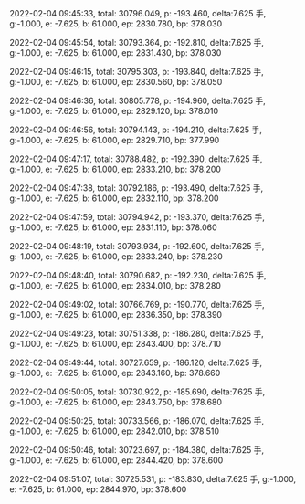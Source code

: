 2022-02-04 09:45:33, total: 30796.049, p: -193.460, delta:7.625 手, g:-1.000, e: -7.625, b: 61.000, ep: 2830.780, bp: 378.030

2022-02-04 09:45:54, total: 30793.364, p: -192.810, delta:7.625 手, g:-1.000, e: -7.625, b: 61.000, ep: 2831.430, bp: 378.030

2022-02-04 09:46:15, total: 30795.303, p: -193.840, delta:7.625 手, g:-1.000, e: -7.625, b: 61.000, ep: 2830.560, bp: 378.050

2022-02-04 09:46:36, total: 30805.778, p: -194.960, delta:7.625 手, g:-1.000, e: -7.625, b: 61.000, ep: 2829.120, bp: 378.010

2022-02-04 09:46:56, total: 30794.143, p: -194.210, delta:7.625 手, g:-1.000, e: -7.625, b: 61.000, ep: 2829.710, bp: 377.990

2022-02-04 09:47:17, total: 30788.482, p: -192.390, delta:7.625 手, g:-1.000, e: -7.625, b: 61.000, ep: 2833.210, bp: 378.200

2022-02-04 09:47:38, total: 30792.186, p: -193.490, delta:7.625 手, g:-1.000, e: -7.625, b: 61.000, ep: 2832.110, bp: 378.200

2022-02-04 09:47:59, total: 30794.942, p: -193.370, delta:7.625 手, g:-1.000, e: -7.625, b: 61.000, ep: 2831.110, bp: 378.060

2022-02-04 09:48:19, total: 30793.934, p: -192.600, delta:7.625 手, g:-1.000, e: -7.625, b: 61.000, ep: 2833.240, bp: 378.230

2022-02-04 09:48:40, total: 30790.682, p: -192.230, delta:7.625 手, g:-1.000, e: -7.625, b: 61.000, ep: 2834.010, bp: 378.280

2022-02-04 09:49:02, total: 30766.769, p: -190.770, delta:7.625 手, g:-1.000, e: -7.625, b: 61.000, ep: 2836.350, bp: 378.390

2022-02-04 09:49:23, total: 30751.338, p: -186.280, delta:7.625 手, g:-1.000, e: -7.625, b: 61.000, ep: 2843.400, bp: 378.710

2022-02-04 09:49:44, total: 30727.659, p: -186.120, delta:7.625 手, g:-1.000, e: -7.625, b: 61.000, ep: 2843.160, bp: 378.660

2022-02-04 09:50:05, total: 30730.922, p: -185.690, delta:7.625 手, g:-1.000, e: -7.625, b: 61.000, ep: 2843.750, bp: 378.680

2022-02-04 09:50:25, total: 30733.566, p: -186.070, delta:7.625 手, g:-1.000, e: -7.625, b: 61.000, ep: 2842.010, bp: 378.510

2022-02-04 09:50:46, total: 30723.697, p: -184.380, delta:7.625 手, g:-1.000, e: -7.625, b: 61.000, ep: 2844.420, bp: 378.600

2022-02-04 09:51:07, total: 30725.531, p: -183.830, delta:7.625 手, g:-1.000, e: -7.625, b: 61.000, ep: 2844.970, bp: 378.600